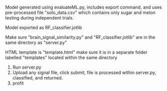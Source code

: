 Model generated using evaluateML.py, includes export command, and uses pre-processed file "solo_data.csv" which contains only sugar and melon testing during independent trials.

Model exported as RF_classifier.jotlib

Make sure "brain_signal_similarity.py" and "RF_classifier.jotlib" are in the same directory as "server.py"

HTML template is "template.html" make sure it is in a separate folder labelled "templates" located within the same directory

1) Run server.py
2) Upload any signal file, click submit, file is processed within server.py, classified, and returned.
3) profit

